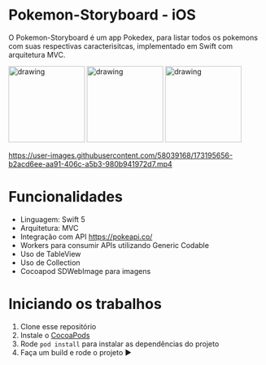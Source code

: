 # Pokemon-Storyboard - iOS
O Pokemon-Storyboard é um app Pokedex, para listar todos os pokemons com suas respectivas caracterisitcas, implementado em Swift com arquitetura MVC.

<img src="https://user-images.githubusercontent.com/58039168/173194975-070062df-cfa0-46cb-a2f5-e1c6caef9060.png" alt="drawing" width="150"/> <img src="https://user-images.githubusercontent.com/58039168/173195078-e90cfc5d-504b-4927-910c-28f5218ab0c2.png" alt="drawing" width="150"/> <img src="https://user-images.githubusercontent.com/58039168/173195114-12907f6c-975e-4f9d-bd79-acbe968880d6.png" alt="drawing" width="150"/>


https://user-images.githubusercontent.com/58039168/173195656-b2acd6ee-aa91-406c-a5b3-980b941972d7.mp4



# Funcionalidades

- Linguagem: Swift 5
- Arquitetura: MVC
- Integração com API https://pokeapi.co/
- Workers para consumir APIs utilizando Generic Codable
- Uso de TableView
- Uso de Collection
- Cocoapod SDWebImage para imagens


# Iniciando os trabalhos

1. Clone esse repositório 
2. Instale o [CocoaPods](https://guides.cocoapods.org/using/getting-started.html)
3. Rode `pod install` para instalar as dependências do projeto
4. Faça um build e rode o projeto ▶️


